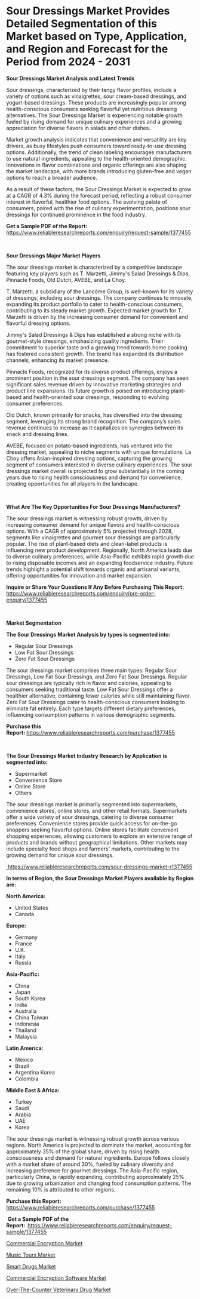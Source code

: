 <p><h1>Sour Dressings Market Provides Detailed Segmentation of this Market based on Type, Application, and Region and Forecast for the Period from 2024 - 2031</h1></p><p><strong>Sour Dressings Market Analysis and Latest Trends</strong></p>
<p><p>Sour dressings, characterized by their tangy flavor profiles, include a variety of options such as vinaigrettes, sour cream-based dressings, and yogurt-based dressings. These products are increasingly popular among health-conscious consumers seeking flavorful yet nutritious dressing alternatives. The Sour Dressings Market is experiencing notable growth fueled by rising demand for unique culinary experiences and a growing appreciation for diverse flavors in salads and other dishes.</p><p>Market growth analysis indicates that convenience and versatility are key drivers, as busy lifestyles push consumers toward ready-to-use dressing options. Additionally, the trend of clean labeling encourages manufacturers to use natural ingredients, appealing to the health-oriented demographic. Innovations in flavor combinations and organic offerings are also shaping the market landscape, with more brands introducing gluten-free and vegan options to reach a broader audience.</p><p>As a result of these factors, the Sour Dressings Market is expected to grow at a CAGR of 4.3% during the forecast period, reflecting a robust consumer interest in flavorful, healthier food options. The evolving palate of consumers, paired with the rise of culinary experimentation, positions sour dressings for continued prominence in the food industry.</p></p>
<p><strong>Get a Sample PDF of the Report:&nbsp;</strong> <a href="https://www.reliableresearchreports.com/enquiry/request-sample/1377455?utm_campaign=1563&utm_medium=2&utm_source=Github&utm_content=ia&utm_term=24102024&utm_id=sour-dressings">https://www.reliableresearchreports.com/enquiry/request-sample/1377455</a></p>
<p>&nbsp;</p>
<p><strong>Sour Dressings Major Market Players</strong></p>
<p><p>The sour dressings market is characterized by a competitive landscape featuring key players such as T. Marzetti, Jimmy's Salad Dressings & Dips, Pinnacle Foods, Old Dutch, AVEBE, and La Choy. </p><p>T. Marzetti, a subsidiary of the Lancôme Group, is well-known for its variety of dressings, including sour dressings. The company continues to innovate, expanding its product portfolio to cater to health-conscious consumers, contributing to its steady market growth. Expected market growth for T. Marzetti is driven by the increasing consumer demand for convenient and flavorful dressing options. </p><p>Jimmy's Salad Dressings & Dips has established a strong niche with its gourmet-style dressings, emphasizing quality ingredients. Their commitment to superior taste and a growing trend towards home cooking has fostered consistent growth. The brand has expanded its distribution channels, enhancing its market presence.</p><p>Pinnacle Foods, recognized for its diverse product offerings, enjoys a prominent position in the sour dressings segment. The company has seen significant sales revenue driven by innovative marketing strategies and product line expansions. Its future growth is poised on introducing plant-based and health-oriented sour dressings, responding to evolving consumer preferences.</p><p>Old Dutch, known primarily for snacks, has diversified into the dressing segment, leveraging its strong brand recognition. The company’s sales revenue continues to increase as it capitalizes on synergies between its snack and dressing lines.</p><p>AVEBE, focused on potato-based ingredients, has ventured into the dressing market, appealing to niche segments with unique formulations. La Choy offers Asian-inspired dressing options, capturing the growing segment of consumers interested in diverse culinary experiences. The sour dressings market overall is projected to grow substantially in the coming years due to rising health consciousness and demand for convenience, creating opportunities for all players in the landscape.</p></p>
<p>&nbsp;</p>
<p><strong>What Are The Key Opportunities For Sour Dressings Manufacturers?</strong></p>
<p><p>The sour dressings market is witnessing robust growth, driven by increasing consumer demand for unique flavors and health-conscious options. With a CAGR of approximately 5% projected through 2028, segments like vinaigrettes and gourmet sour dressings are particularly popular. The rise of plant-based diets and clean-label products is influencing new product development. Regionally, North America leads due to diverse culinary preferences, while Asia-Pacific exhibits rapid growth due to rising disposable incomes and an expanding foodservice industry. Future trends highlight a potential shift towards organic and artisanal variants, offering opportunities for innovation and market expansion.</p></p>
<p><strong>Inquire or Share Your Questions If Any Before Purchasing This Report:</strong> <a href="https://www.reliableresearchreports.com/enquiry/pre-order-enquiry/1377455?utm_campaign=1563&utm_medium=2&utm_source=Github&utm_content=ia&utm_term=24102024&utm_id=sour-dressings">https://www.reliableresearchreports.com/enquiry/pre-order-enquiry/1377455</a></p>
<p>&nbsp;</p>
<p><strong>Market Segmentation</strong></p>
<p><strong>The Sour Dressings Market Analysis by types is segmented into:</strong></p>
<p><ul><li>Regular Sour Dressings</li><li>Low Fat Sour Dressings</li><li>Zero Fat Sour Dressings</li></ul></p>
<p><p>The sour dressings market comprises three main types: Regular Sour Dressings, Low Fat Sour Dressings, and Zero Fat Sour Dressings. Regular sour dressings are typically rich in flavor and calories, appealing to consumers seeking traditional taste. Low Fat Sour Dressings offer a healthier alternative, containing fewer calories while still maintaining flavor. Zero Fat Sour Dressings cater to health-conscious consumers looking to eliminate fat entirely. Each type targets different dietary preferences, influencing consumption patterns in various demographic segments.</p></p>
<p><strong>Purchase this Report:&nbsp;</strong><a href="https://www.reliableresearchreports.com/purchase/1377455?utm_campaign=1563&utm_medium=2&utm_source=Github&utm_content=ia&utm_term=24102024&utm_id=sour-dressings">https://www.reliableresearchreports.com/purchase/1377455</a></p>
<p>&nbsp;</p>
<p><strong>The Sour Dressings Market Industry Research by Application is segmented into:</strong></p>
<p><ul><li>Supermarket</li><li>Convenience Store</li><li>Online Store</li><li>Others</li></ul></p>
<p><p>The sour dressings market is primarily segmented into supermarkets, convenience stores, online stores, and other retail formats. Supermarkets offer a wide variety of sour dressings, catering to diverse consumer preferences. Convenience stores provide quick access for on-the-go shoppers seeking flavorful options. Online stores facilitate convenient shopping experiences, allowing customers to explore an extensive range of products and brands without geographical limitations. Other markets may include specialty food shops and farmers' markets, contributing to the growing demand for unique sour dressings.</p></p>
<p><a href="https://www.reliableresearchreports.com/sour-dressings-market-r1377455?utm_campaign=1563&utm_medium=2&utm_source=Github&utm_content=ia&utm_term=24102024&utm_id=sour-dressings">&nbsp;https://www.reliableresearchreports.com/sour-dressings-market-r1377455</a></p>
<p><strong>In terms of Region, the Sour Dressings Market Players available by Region are:</strong></p>
<p>
    <p> <strong> North America: </strong>
        <ul>
            <li>United States</li>
            <li>Canada</li>
        </ul>
        </p> 
    <p> <strong> Europe: </strong>
        <ul>
            <li>Germany</li>
            <li>France</li>
            <li>U.K.</li>
            <li>Italy</li>
            <li>Russia</li>
        </ul>
        </p> 
    <p> <strong> Asia-Pacific: </strong>
        <ul>
            <li>China</li>
            <li>Japan</li>
            <li>South Korea</li>
            <li>India</li>
            <li>Australia</li>
            <li>China Taiwan</li>
            <li>Indonesia</li>
            <li>Thailand</li>
            <li>Malaysia</li>
        </ul>
        </p> 
    <p> <strong> Latin America: </strong>
        <ul>
            <li>Mexico</li>
            <li>Brazil</li>
            <li>Argentina Korea</li>
            <li>Colombia</li>
        </ul>
        </p> 
    <p> <strong> Middle East & Africa: </strong>
        <ul>
            <li>Turkey</li>
            <li>Saudi</li>
            <li>Arabia</li>
            <li>UAE</li>
            <li>Korea</li>
        </ul>
    </p>
    </p>
<p><p>The sour dressings market is witnessing robust growth across various regions. North America is projected to dominate the market, accounting for approximately 35% of the global share, driven by rising health consciousness and demand for natural ingredients. Europe follows closely with a market share of around 30%, fueled by culinary diversity and increasing preference for gourmet dressings. The Asia-Pacific region, particularly China, is rapidly expanding, contributing approximately 25% due to growing urbanization and changing food consumption patterns. The remaining 10% is attributed to other regions.</p></p>
<p><strong>Purchase this Report: </strong><a href="https://www.reliableresearchreports.com/purchase/1377455?utm_campaign=1563&utm_medium=2&utm_source=Github&utm_content=ia&utm_term=24102024&utm_id=sour-dressings">https://www.reliableresearchreports.com/purchase/1377455</a></p>
<p>&nbsp;<strong>Get a Sample PDF of the Report:&nbsp;&nbsp;</strong><a href="https://www.reliableresearchreports.com/enquiry/request-sample/1377455?utm_campaign=1563&utm_medium=2&utm_source=Github&utm_content=ia&utm_term=24102024&utm_id=sour-dressings">https://www.reliableresearchreports.com/enquiry/request-sample/1377455</a></p>
<p><strong></strong></p>
<p><p><a href="https://www.linkedin.com/pulse/commercial-encryption-market-strategic-insights-product-evolution-pyxkc?utm_campaign=1563&utm_medium=2&utm_source=Github&utm_content=ia&utm_term=24102024&utm_id=sour-dressings">Commercial Encryption Market</a></p><p><a href="https://www.linkedin.com/pulse/music-tours-market-growth-segmentation-regional-analysis-dbkce?utm_campaign=1563&utm_medium=2&utm_source=Github&utm_content=ia&utm_term=24102024&utm_id=sour-dressings">Music Tours Market</a></p><p><a href="https://www.linkedin.com/pulse/smart-drugs-revenue-growth-report-2024-2031-algocracy-kqdzc?utm_campaign=1563&utm_medium=2&utm_source=Github&utm_content=ia&utm_term=24102024&utm_id=sour-dressings">Smart Drugs Market</a></p><p><a href="https://www.linkedin.com/pulse/commercial-encryption-software-market-overview-global-trends-future-ur8bc?utm_campaign=1563&utm_medium=2&utm_source=Github&utm_content=ia&utm_term=24102024&utm_id=sour-dressings">Commercial Encryption Software Market</a></p><p><a href="https://github.com/petbigbeepjn/Market-Research-Report-List-1/blob/main/over-the-counter-veterinary-drug-market.md?utm_campaign=1563&utm_medium=2&utm_source=Github&utm_content=ia&utm_term=24102024&utm_id=sour-dressings">Over-The-Counter Veterinary Drug Market</a></p></p>